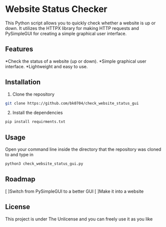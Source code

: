 # Website Status Checker
This Python script allows you to quickly check whether a website is up or down. It utilizes the HTTPX library for making HTTP requests and PySimpleGUI for creating a simple graphical user interface.
## Features
*Check the status of a website (up or down).
*Simple graphical user interface.
*Lightweight and easy to use.
## Installation
1. Clone the repository
```bash
git clone https://github.com/bk0704/check_website_status_gui
```

2. Install the dependencies
```bash
pip install requirments.txt
```

## Usage
Open your command line inside the directory that the repository was cloned to and type in
```bash
python3 check_website_status_gui.py
```

## Roadmap
[ ]Switch from PySimpleGUI to a better GUI
[ ]Make it into a website

## License
This project is under The Unlicense and you can freely use it as you like